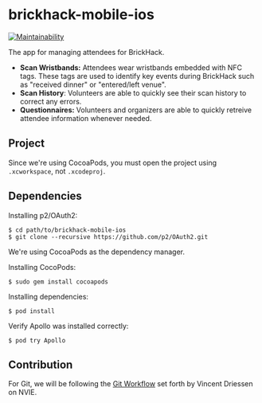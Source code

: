 # brickhack-mobile-ios

[![Maintainability](https://api.codeclimate.com/v1/badges/9c6e5198aa3222ca35bd/maintainability)](https://codeclimate.com/github/codeRIT/brickhack-mobile-ios/maintainability)

The app for managing attendees for BrickHack.

* **Scan Wristbands:** Attendees wear wristbands embedded with NFC tags. These tags are used to identify key events during BrickHack such as "received dinner" or "entered/left venue".
* **Scan History**: Volunteers are able to quickly see their scan history to correct any errors.
* **Questionnaires:** Volunteers and organizers are able to quickly retreive attendee information whenever needed.
## Project
Since we're using CocoaPods, you must open the project using `.xcworkspace`, not `.xcodeproj`.

## Dependencies

Installing p2/OAuth2:

    $ cd path/to/brickhack-mobile-ios
    $ git clone --recursive https://github.com/p2/OAuth2.git

We're using CocoaPods as the dependency manager.

Installing CocoPods:

`$ sudo gem install cocoapods`

Installing dependencies:

`$ pod install`

Verify Apollo was installed correctly:

`$ pod try Apollo`

## Contribution
For Git, we will be following the
[Git Workflow](https://nvie.com/posts/a-successful-git-branching-model/)
set forth by Vincent Driessen on NVIE.
